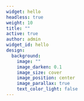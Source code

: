 ```yaml
---
widget: hello
headless: true
weight: 10
title: ""
active: true
author: admin
widget_id: hello
design:
  background:
    image: ""
    image_darken: 0.1
    image_size: cover
    image_position: center
    image_parallax: true
    text_color_light: false
---
```

